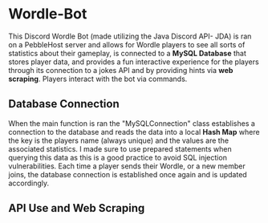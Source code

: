 # Wordle-Bot
This Discord Wordle Bot (made utilizing the Java Discord API- JDA) is ran on a PebbleHost server and allows for Wordle players to see all sorts of statistics about their gameplay, is connected to a **MySQL Database** that stores player data, and provides a fun interactive experience for the players through its connection to a jokes API and by providing hints via **web scraping**. Players interact with the bot via commands.

## Database Connection
When the main function is ran the "MySQLConnection" class establishes a connection to the database and reads the data into a local **Hash Map** where the key is the players name (always unique) and the values are the associated statistics. I made sure to use prepared statements when querying this data as this is a good practice to avoid SQL injection vulnerabilities. Each time a player sends their Wordle, or a new member joins, the database connection is established once again and is updated accordingly.

## API Use and Web Scraping
